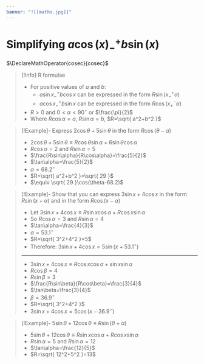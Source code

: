 ```yaml
---
banner: "![[maths.jpg]]"
---
```

# Simplifying $a \cos(x)^+_{-} b \sin(x)$
$\DeclareMathOperator{cosec}{cosec}$
> [!Info] R formulae 
> - For positive values of $a$ and $b$:
> 	- $a \sin x^+_{-}b\cos x$ can be expressed in the form $R\sin(x^+_{-}\alpha)$
> 	- $a \cos x^+_{-}b\sin x$ can be expressed in the form $R\cos(x^-_{+}\alpha)$
> - $R>0$ and $0<\alpha<90^{\circ}$ or $\frac{\pi}{2}$
> - Where $R\cos\alpha=a$, $R\sin\alpha=b$, $R=\sqrt{ a^2+b^2 }$

> [!Example]- Express $2\cos\theta+5\sin\theta$ in the form $R\cos(\theta-\alpha)$
> - $2\cos\theta+5\sin\theta\equiv R\cos\theta \sin\alpha+R\sin\theta \cos\alpha$
> - $R\cos\alpha=2$ and $R\sin\alpha=5$
> - $\frac{R\sin\alpha}{R\cos\alpha}=\frac{5}{2}$
> - $\tan\alpha=\frac{5}{2}$
> - $\alpha=68.2^{\circ}$
> - $R=\sqrt{ a^2+b^2 }=\sqrt{ 29 }$
> - $\equiv \sqrt{ 29 }\cos(\theta-68.2)$

> [!Example]- Show that you can express $3\sin x+4\cos x$ in the form $R\sin(x+\alpha)$ and in the form $R\cos(x-\alpha)$
> - Let $3\sin x+4\cos x\equiv R\sin x\cos\alpha+R\cos x\sin\alpha$
> - So $R\cos\alpha=3$ and $R\sin\alpha=4$
> - $\tan\alpha=\frac{4}{3}$
> - $\alpha=53.1^{\circ}$
> - $R=\sqrt{ 3^2+4^2 }=5$
> - Therefore: $3\sin x+4\cos x=5\sin(x+53.1^{\circ})$
> ---
> - $3\sin x+4\cos x\equiv R\cos x\cos\alpha+\sin x\sin\alpha$
> - $R\cos\beta=4$
> - $R\sin\beta=3$
> - $\frac{R\sin\beta}{R\cos\beta}=\frac{3}{4}$
> - $\tan\beta=\frac{3}{4}$
> - $\beta=36.9^{\circ}$
> - $R=\sqrt{ 3^2+4^2 }$
> - $3\sin x+4\cos x=5\cos(x-36.9^{\circ})$

>[!Example]- $5\sin\theta+12\cos\theta\equiv R\sin(\theta+\alpha)$
>- $5\sin\theta+12\cos\theta\equiv R\sin x\cos\alpha+R\cos x\sin\alpha$
>- $R\sin\alpha=5$ and $R\sin\alpha=12$
>- $\tan\alpha=\frac{12}{5}$
>- $R=\sqrt{ 12^2+5^2 }=13$
